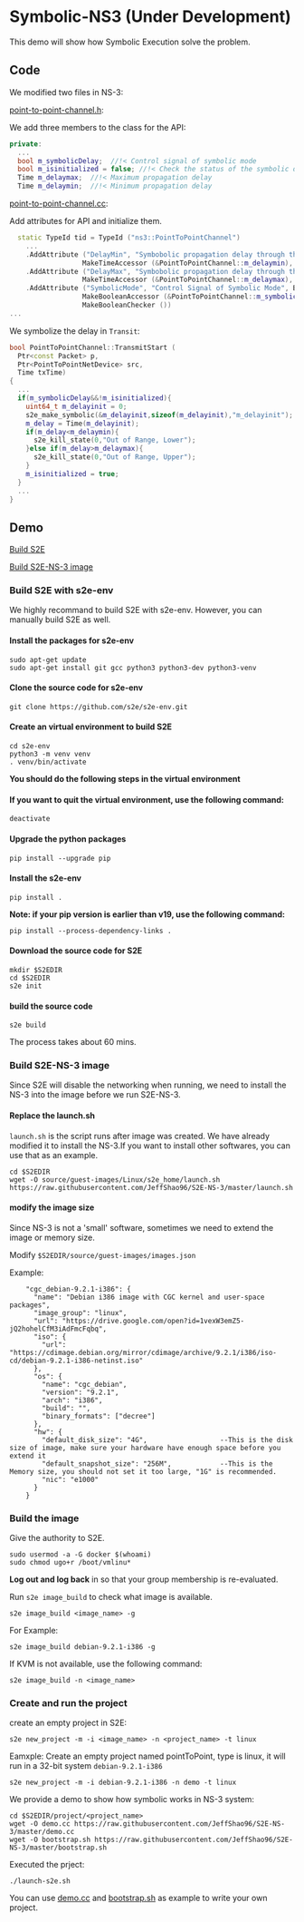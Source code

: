 # Symbolic-NS3 (Under Development)
This demo will show how Symbolic Execution solve the problem.

## Code
We modified two files in NS-3:

[point-to-point-channel.h](./ns-3-dev/src/point-to-point/model/point-to-point-channel.h):

We add three members to the class for the API:
```cpp
private:
  ...
  bool m_symbolicDelay;  //!< Control signal of symbolic mode
  bool m_isinitialized = false; //!< Check the status of the symbolic delay
  Time m_delaymax;  //!< Maximum propagation delay
  Time m_delaymin;  //!< Minimum propagation delay
```
[point-to-point-channel.cc](./ns-3-dev/src/point-to-point/model/point-to-point-channel.cc):

Add attributes for API and initialize them.

```cpp
  static TypeId tid = TypeId ("ns3::PointToPointChannel")
    ...
    .AddAttribute ("DelayMin", "Symbobolic propagation delay through the channel Minimum", TimeValue (Seconds (0)),
                  MakeTimeAccessor (&PointToPointChannel::m_delaymin), MakeTimeChecker ())
    .AddAttribute ("DelayMax", "Symbobolic propagation delay through the channel Maximum", TimeValue (Seconds (10)),
                  MakeTimeAccessor (&PointToPointChannel::m_delaymax), MakeTimeChecker ())
    .AddAttribute ("SymbolicMode", "Control Signal of Symbolic Mode", BooleanValue (false),
                  MakeBooleanAccessor (&PointToPointChannel::m_symbolicDelay),
                  MakeBooleanChecker ())
...
```

We symbolize the delay in `Transit`:

```cpp
bool PointToPointChannel::TransmitStart (
  Ptr<const Packet> p,
  Ptr<PointToPointNetDevice> src,
  Time txTime)
{
  ...
  if(m_symbolicDelay&&!m_isinitialized){
    uint64_t m_delayinit = 0;
    s2e_make_symbolic(&m_delayinit,sizeof(m_delayinit),"m_delayinit");
    m_delay = Time(m_delayinit);
    if(m_delay<m_delaymin){
      s2e_kill_state(0,"Out of Range, Lower");
    }else if(m_delay>m_delaymax){
      s2e_kill_state(0,"Out of Range, Upper");
    }
    m_isinitialized = true;
  }
  ...
}
```

## Demo

[Build S2E](#build-s2e-with-s2e-env)

[Build S2E-NS-3 image](#build-s2e-ns-3-image)

### Build S2E with s2e-env
We highly recommand to build S2E with s2e-env. However, you can manually build S2E as well. 

#### Install the packages for s2e-env
    sudo apt-get update
    sudo apt-get install git gcc python3 python3-dev python3-venv

#### Clone the source code for s2e-env
    git clone https://github.com/s2e/s2e-env.git

#### Create an virtual environment to build S2E
    cd s2e-env
    python3 -m venv venv
    . venv/bin/activate
**You should do the following steps in the virtual environment**

#### If you want to quit the virtual environment, use the following command:
    deactivate

#### Upgrade the python packages
    pip install --upgrade pip

#### Install the s2e-env
    pip install .
**Note: if your pip version is earlier than v19, use the following command:**

    pip install --process-dependency-links .

#### Download the source code for S2E
    mkdir $S2EDIR
    cd $S2EDIR
    s2e init

#### build the source code
    s2e build
The process takes about 60 mins.

### Build S2E-NS-3 image
Since S2E will disable the networking when running, we need to install the NS-3 into the image before we run S2E-NS-3.

#### Replace the launch.sh 
`launch.sh` is the script runs after image was created. We have already modified it to install the NS-3.If you want to install other softwares, you can use that as an example.

    cd $S2EDIR
    wget -O source/guest-images/Linux/s2e_home/launch.sh https://raw.githubusercontent.com/JeffShao96/S2E-NS-3/master/launch.sh

#### modify the image size
Since NS-3 is not a 'small' software, sometimes we need to extend the image or memory size.

Modify `$S2EDIR/source/guest-images/images.json`

Example:
```
    "cgc_debian-9.2.1-i386": {
      "name": "Debian i386 image with CGC kernel and user-space packages",
      "image_group": "linux",
      "url": "https://drive.google.com/open?id=1vexW3emZ5-jQ2hohelCfM3iAdFmcFqbq",
      "iso": {
        "url": "https://cdimage.debian.org/mirror/cdimage/archive/9.2.1/i386/iso-cd/debian-9.2.1-i386-netinst.iso"
      },
      "os": {
        "name": "cgc_debian",
        "version": "9.2.1",
        "arch": "i386",
        "build": "",
        "binary_formats": ["decree"]
      },
      "hw": {
        "default_disk_size": "4G",                  --This is the disk size of image, make sure your hardware have enough space before you extend it
        "default_snapshot_size": "256M",            --This is the Memory size, you should not set it too large, "1G" is recommended.
        "nic": "e1000"
      }
    }

```





### Build the image

Give the authority to S2E.

    sudo usermod -a -G docker $(whoami)
    sudo chmod ugo+r /boot/vmlinu*

**Log out and log back** in so that your group membership is re-evaluated.

Run `s2e image_build` to check what image is available.

    s2e image_build <image_name> -g

For Example:

    s2e image_build debian-9.2.1-i386 -g

If KVM is not available, use the following command:

    s2e image_build -n <image_name>
    
### Create and run the project

create an empty project in S2E:

    s2e new_project -m -i <image_name> -n <project_name> -t linux

Eamxple:
Create an empty project named pointToPoint, type is linux, it will run in a 32-bit system `debian-9.2.1-i386`

    s2e new_project -m -i debian-9.2.1-i386 -n demo -t linux
    
We provide a demo to show how symbolic works in NS-3 system:
    
    cd $S2EDIR/project/<project_name>
    wget -O demo.cc https://raw.githubusercontent.com/JeffShao96/S2E-NS-3/master/demo.cc
    wget -O bootstrap.sh https://raw.githubusercontent.com/JeffShao96/S2E-NS-3/master/bootstrap.sh
    
Executed the prject:

    ./launch-s2e.sh
    
You can use [demo.cc](./demo.cc) and [bootstrap.sh](./bootstrap.sh) as example to write your own project.
